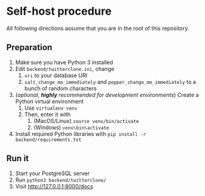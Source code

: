 # Self-host procedure

All following directions assume that you are in the root of this repository.

## Preparation

1. Make sure you have Python 3 installed
2. Edit `backend/twitterclone.ini`, change
   1. `uri` to your database URI
   2. `salt_change_me_immediately` and `pepper_change_me_immediately` to a bunch of random characters
3. (*optional, **highly** recommended for development environments*) Create a Python virtual environment
   1. Use `virtualenv venv`
   2. Then, enter it with
      1. (MacOS/Linux) `source venv/bin/activate`
      2. (Windows) `venv\bin\activate`
4. Install required Python libraries with `pip install -r backend/requirements.txt`

## Run it
1. Start your PostgreSQL server
2. Run `python3 backend/twitterclone/`
3. Visit http://127.0.0.1:8000/docs